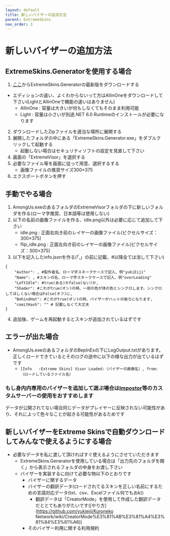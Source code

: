 ```yaml
---
layout: default
title: 新しいバイザーの追加方法
parent: ExtremeSkins
nav_order: 3
---
```


# 新しいバイザーの追加方法


## ExtremeSkins.Generatorを使用する場合
1. [ここ](https://github.com/yukieiji/ExtremeSkins.Generator/releases/latest)からExtremeSkins.Generatorの最新版をダウンロードする
  - エディションの違い、よくわからないって方はAllinOneをダウンロードして下さい(LightとAllinOneで機能の違いはありません)
    - AllinOne : 容量は大きいが何もしなくてもそのまま利用可能
    - Light : 容量は小さいが別途.NET 6.0 Runtimeのインストールが必要になります
2. ダウンロードしたZipファイルを適当な場所に展開する
3. 展開したフォルダの中にある「ExtremeSkins.Generator.exe」をダブルクリックして起動する
   - 起動しない場合はセキュリティソフトの設定を見直して下さい
4. 画面の「ExtremeVisor」を選択する
5. 必要なファイル等を画面に従って用意、選択するする
   - 画像ファイルの推奨サイズ300×375
6. エクスポートボタンを押す

## 手動でやる場合
1. AmongUs.exeのあるフォルダのExtremeVisorフォルダの下に新しいフォルダを作る(ローマ字推奨、日本語等は使用しない)
2. 以下の名前の画像ファイルを作る、idle.png以外は必要に応じて追加して下さい
   - idle.png : 正面右向き前のレイヤーの画像ファイル(ピクセルサイズ：300×375)
   - flip_idle.png : 正面左向き前のレイヤーの画像ファイル(ピクセルサイズ：300×375)
3. 以下を記入したinfo.jsonを作る(「,」の前に記載、#以降全ては消して下さい)
```
{
    "Author": , #製作者名、ローマ字スネークケースで記入、例"yukiEiji"
    "Name": , #スキンの名、ローマ字スネークケースで記入、例"overLoading"
    "LeftIdle": #true(ある)かfalse(ない)か,
    "Shader": #これがtrue(オン)の時、一部の色が体の色とシンクロします。シンクロしてほしくない場合はFalse(オフ)に,
    "BehindHat": #これがtrue(オン)の時、バイザーがハットの後ろになります,
    "comitHash": "" # 記載しなくて大丈夫
}
```
4. 追加後、ゲームを再起動するとスキンが追加されているはずです

## エラーが出た場合
- AmongUs.exeのあるフォルダのBepInExの下にLogOutput.txtがあります。正しくロードできているとそのログの途中に以下の様な出力が出ているはずです
    - ```[Info   :Extreme Skins] Visor Loaded:（バイザーの画像名）, from:（ロードしているファイル名）```

### もし身内内専用のバイザーを追加して遊ぶ場合は[Impostor](https://github.com/Impostor/Impostor)等のカスタムサーバーの使用をおすすめします
データが公開されてない場合同じデータがプレイヤーに反映されない可能性があり、それによって色々なことが起きる可能性があるためです

## 新しいバイザーをExtreme Skinsで自動ダウンロードしてみんなで使えるようにする場合
  - 必要なデータを私に渡して頂ければすぐ使えるようにさせていただきます
    - ExtremeSkins.Generatorを使用している場合は「出力先のフォルダを開く」から表示されるフォルダの中身をお渡し下さい
    - バイザーを実装するに向けて必要な物以下のとおりです
      - バイザーに関するデータ
      - バイザーの翻訳データ(ロードされてるスキンを正しい名前にするための言語対応データ(txt、csv、Excelファイル何でもおk))
        - 翻訳データは「CreatorMode」を使用して作成した翻訳データだととてもありがたいです([やり方](https://github.com/yukieiji/Kuroneko Network/wiki/CreatorMode%E3%81%AB%E3%81%A4%E3%81%84%E3%81%A6))
      - そのバイザー利用に関する利用規約